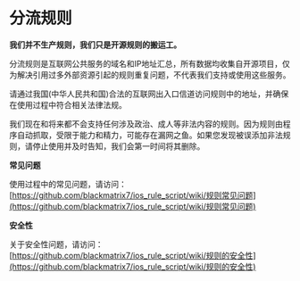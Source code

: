 # 分流规则

**我们并不生产规则，我们只是开源规则的搬运工。**

分流规则是互联网公共服务的域名和IP地址汇总，所有数据均收集自开源项目，仅为解决引用过多外部资源引起的规则重复问题，不代表我们支持或使用这些服务。

请通过我国(中华人民共和国)合法的互联网出入口信道访问规则中的地址，并确保在使用过程中符合相关法律法规。

我们现在和将来都不会支持任何涉及政治、成人等非法内容的规则。因为规则由程序自动抓取，受限于能力和精力，可能存在漏网之鱼。如果您发现被误添加非法规则，请停止使用并及时告知，我们会第一时间将其删除。

**常见问题**

使用过程中的常见问题，请访问：[https://github.com/blackmatrix7/ios_rule_script/wiki/规则常见问题](https://github.com/blackmatrix7/ios_rule_script/wiki/规则常见问题)

**安全性**

关于安全性问题，请访问：[https://github.com/blackmatrix7/ios_rule_script/wiki/规则的安全性](https://github.com/blackmatrix7/ios_rule_script/wiki/规则的安全性)